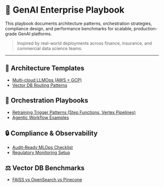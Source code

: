 # 🧠 GenAI Enterprise Playbook

This playbook documents architecture patterns, orchestration strategies, compliance design, and performance benchmarks for scalable, production-grade GenAI platforms.

> Inspired by real-world deployments across finance, insurance, and commercial data science teams.

---

## 📐 Architecture Templates
- [Multi-cloud LLMOps (AWS + GCP)](./architecture_templates/multi_cloud_llmops.md)
- [Vector DB Routing Patterns](./architecture_templates/vector_db_patterns.md)

## 🔁 Orchestration Playbooks
- [Retraining Trigger Patterns (Step Functions, Vertex Pipelines)](./orchestration/retraining_trigger_patterns.md)
- [Agentic Workflow Examples](./orchestration/agentic_workflows.md)

## 🔒 Compliance & Observability
- [Audit-Ready MLOps Checklist](./compliance/mlops_auditability_checklist.md)
- [Regulatory Monitoring Setup](./compliance/regulatory_model_monitoring.md)

## ⚖️ Vector DB Benchmarks
- [FAISS vs OpenSearch vs Pinecone](./benchmarks/faiss_vs_opensearch.md)
